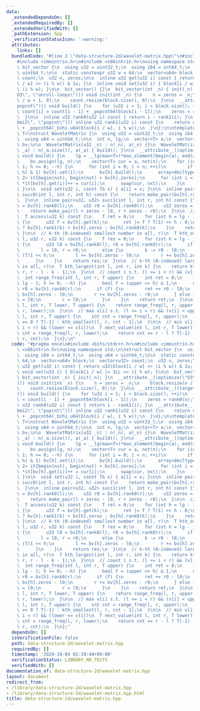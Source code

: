 ```yaml
---
data:
  _extendedDependsOn: []
  _extendedRequiredBy: []
  _extendedVerifiedWith: []
  _pathExtension: hpp
  _verificationStatusIcon: ':warning:'
  attributes:
    links: []
  bundledCode: "#line 2 \"data-structure-2d/wavelet-matrix.hpp\"\n#include <bits/stdc++.h>\n\
    #include <immintrin.h>\n#include <x86intrin.h>\nusing namespace std;\n\nstruct\
    \ bit_vector {\n  using u32 = uint32_t;\n  using i64 = int64_t;\n  using u64 =\
    \ uint64_t;\n\n  static constexpr u32 w = 64;\n  vector<u64> block;\n  vector<u32>\
    \ count;\n  u32 n, zeros;\n\n  inline u32 get(u32 i) const { return u32(block[i\
    \ / w] >> (i % w)) & 1u; }\n  inline void set(u32 i) { block[i / w] |= 1LL <<\
    \ (i % w); }\n\n  bit_vector() {}\n  bit_vector(int _n) { init(_n); }\n  __attribute__((optimize(\"\
    O3\", \"unroll-loops\"))) void init(int _n) {\n    n = zeros = _n;\n    block.resize(n\
    \ / w + 1, 0);\n    count.resize(block.size(), 0);\n  }\n\n  __attribute__((target(\"\
    popcnt\"))) void build() {\n    for (u32 i = 1; i < block.size(); ++i)\n     \
    \ count[i] = count[i - 1] + _popcnt64(block[i - 1]);\n    zeros = rank0(n);\n\
    \  }\n\n  inline u32 rank0(u32 i) const { return i - rank1(i); }\n  __attribute__((target(\"\
    bmi2\", \"popcnt\"))) inline u32 rank1(u32 i) const {\n    return count[i / w]\
    \ + _popcnt64(_bzhi_u64(block[i / w], i % w));\n  }\n};\n\ntemplate <typename\
    \ T>\nstruct WaveletMatrix {\n  using u32 = uint32_t;\n  using i64 = int64_t;\n\
    \  using u64 = uint64_t;\n\n  int n, lg;\n  vector<T> a;\n  vector<bit_vector>\
    \ bv;\n\n  WaveletMatrix(u32 _n) : n(_n), a(_n) {}\n  WaveletMatrix(const vector<T>&\
    \ _a) : n(_a.size()), a(_a) { build(); }\n\n  __attribute__((optimize(\"O3\")))\
    \ void build() {\n    lg = __lg(max<T>(*max_element(begin(a), end(a)), 1)) + 1;\n\
    \    bv.assign(lg, n);\n    vector<T> cur = a, nxt(n);\n    for (int h = lg -\
    \ 1; h >= 0; --h) {\n      for (int i = 0; i < n; ++i)\n        if ((cur[i] >>\
    \ h) & 1) bv[h].set(i);\n      bv[h].build();\n      array<decltype(begin(nxt)),\
    \ 2> it{begin(nxt), begin(nxt) + bv[h].zeros};\n      for (int i = 0; i < n; ++i)\
    \ *it[bv[h].get(i)]++ = cur[i];\n      swap(cur, nxt);\n    }\n    return;\n \
    \ }\n\n  void set(u32 i, const T& x) { a[i] = x; }\n\n  inline pair<u32, u32>\
    \ succ0(int l, int r, int h) const {\n    return make_pair(bv[h].rank0(l), bv[h].rank0(r));\n\
    \  }\n\n  inline pair<u32, u32> succ1(int l, int r, int h) const {\n    u32 l0\
    \ = bv[h].rank0(l);\n    u32 r0 = bv[h].rank0(r);\n    u32 zeros = bv[h].zeros;\n\
    \    return make_pair(l + zeros - l0, r + zeros - r0);\n  }\n\n  // return a[k]\n\
    \  T access(u32 k) const {\n    T ret = 0;\n    for (int h = lg - 1; h >= 0; --h)\
    \ {\n      u32 f = bv[h].get(k);\n      ret |= f ? T(1) << h : 0;\n      k = f\
    \ ? bv[h].rank1(k) + bv[h].zeros : bv[h].rank0(k);\n    }\n    return ret;\n \
    \ }\n\n  // k-th (0-indexed) smallest number in a[l, r)\n  T kth_smallest(u32\
    \ l, u32 r, u32 k) const {\n    T res = 0;\n    for (int h = lg - 1; h >= 0; --h)\
    \ {\n      u32 l0 = bv[h].rank0(l), r0 = bv[h].rank0(r);\n      if (k < r0 - l0)\n\
    \        l = l0, r = r0;\n      else {\n        k -= r0 - l0;\n        res |=\
    \ (T)1 << h;\n        l += bv[h].zeros - l0;\n        r += bv[h].zeros - r0;\n\
    \      }\n    }\n    return res;\n  }\n\n  // k-th (0-indexed) largest number\
    \ in a[l, r)\n  T kth_largest(int l, int r, int k) {\n    return kth_smallest(l,\
    \ r, r - l - k - 1);\n  }\n\n  // count i s.t. (l <= i < r) && (v[i] < upper)\n\
    \  int range_freq(int l, int r, T upper) {\n    int ret = 0;\n    for (int h =\
    \ lg - 1; h >= 0; --h) {\n      bool f = (upper >> h) & 1;\n      u32 l0 = bv[h].rank0(l),\
    \ r0 = bv[h].rank0(r);\n      if (f) {\n        ret += r0 - l0;\n        l +=\
    \ bv[h].zeros - l0;\n        r += bv[h].zeros - r0;\n      } else {\n        l\
    \ = l0;\n        r = l0;\n      }\n    }\n    return ret;\n  }\n\n  int range_freq(int\
    \ l, int r, T lower, T upper) {\n    return range_freq(l, r, upper) - range_freq(l,\
    \ r, lower);\n  }\n\n  // max v[i] s.t. (l <= i < r) && (v[i] < upper)\n  T prev_value(int\
    \ l, int r, T upper) {\n    int cnt = range_freq(l, r, upper);\n    return cnt\
    \ == 0 ? T(-1) : kth_smallest(l, r, cnt - 1);\n  }\n\n  // min v[i] s.t. (l <=\
    \ i < r) && (lower <= v[i])\n  T next_value(int l, int r, T lower) {\n    int\
    \ cnt = range_freq(l, r, lower);\n    return cnt == r - l ? T(-1) : kth_smallest(l,\
    \ r, cnt);\n  }\n};\n"
  code: "#pragma once\n#include <bits/stdc++.h>\n#include <immintrin.h>\n#include\
    \ <x86intrin.h>\nusing namespace std;\n\nstruct bit_vector {\n  using u32 = uint32_t;\n\
    \  using i64 = int64_t;\n  using u64 = uint64_t;\n\n  static constexpr u32 w =\
    \ 64;\n  vector<u64> block;\n  vector<u32> count;\n  u32 n, zeros;\n\n  inline\
    \ u32 get(u32 i) const { return u32(block[i / w] >> (i % w)) & 1u; }\n  inline\
    \ void set(u32 i) { block[i / w] |= 1LL << (i % w); }\n\n  bit_vector() {}\n \
    \ bit_vector(int _n) { init(_n); }\n  __attribute__((optimize(\"O3\", \"unroll-loops\"\
    ))) void init(int _n) {\n    n = zeros = _n;\n    block.resize(n / w + 1, 0);\n\
    \    count.resize(block.size(), 0);\n  }\n\n  __attribute__((target(\"popcnt\"\
    ))) void build() {\n    for (u32 i = 1; i < block.size(); ++i)\n      count[i]\
    \ = count[i - 1] + _popcnt64(block[i - 1]);\n    zeros = rank0(n);\n  }\n\n  inline\
    \ u32 rank0(u32 i) const { return i - rank1(i); }\n  __attribute__((target(\"\
    bmi2\", \"popcnt\"))) inline u32 rank1(u32 i) const {\n    return count[i / w]\
    \ + _popcnt64(_bzhi_u64(block[i / w], i % w));\n  }\n};\n\ntemplate <typename\
    \ T>\nstruct WaveletMatrix {\n  using u32 = uint32_t;\n  using i64 = int64_t;\n\
    \  using u64 = uint64_t;\n\n  int n, lg;\n  vector<T> a;\n  vector<bit_vector>\
    \ bv;\n\n  WaveletMatrix(u32 _n) : n(_n), a(_n) {}\n  WaveletMatrix(const vector<T>&\
    \ _a) : n(_a.size()), a(_a) { build(); }\n\n  __attribute__((optimize(\"O3\")))\
    \ void build() {\n    lg = __lg(max<T>(*max_element(begin(a), end(a)), 1)) + 1;\n\
    \    bv.assign(lg, n);\n    vector<T> cur = a, nxt(n);\n    for (int h = lg -\
    \ 1; h >= 0; --h) {\n      for (int i = 0; i < n; ++i)\n        if ((cur[i] >>\
    \ h) & 1) bv[h].set(i);\n      bv[h].build();\n      array<decltype(begin(nxt)),\
    \ 2> it{begin(nxt), begin(nxt) + bv[h].zeros};\n      for (int i = 0; i < n; ++i)\
    \ *it[bv[h].get(i)]++ = cur[i];\n      swap(cur, nxt);\n    }\n    return;\n \
    \ }\n\n  void set(u32 i, const T& x) { a[i] = x; }\n\n  inline pair<u32, u32>\
    \ succ0(int l, int r, int h) const {\n    return make_pair(bv[h].rank0(l), bv[h].rank0(r));\n\
    \  }\n\n  inline pair<u32, u32> succ1(int l, int r, int h) const {\n    u32 l0\
    \ = bv[h].rank0(l);\n    u32 r0 = bv[h].rank0(r);\n    u32 zeros = bv[h].zeros;\n\
    \    return make_pair(l + zeros - l0, r + zeros - r0);\n  }\n\n  // return a[k]\n\
    \  T access(u32 k) const {\n    T ret = 0;\n    for (int h = lg - 1; h >= 0; --h)\
    \ {\n      u32 f = bv[h].get(k);\n      ret |= f ? T(1) << h : 0;\n      k = f\
    \ ? bv[h].rank1(k) + bv[h].zeros : bv[h].rank0(k);\n    }\n    return ret;\n \
    \ }\n\n  // k-th (0-indexed) smallest number in a[l, r)\n  T kth_smallest(u32\
    \ l, u32 r, u32 k) const {\n    T res = 0;\n    for (int h = lg - 1; h >= 0; --h)\
    \ {\n      u32 l0 = bv[h].rank0(l), r0 = bv[h].rank0(r);\n      if (k < r0 - l0)\n\
    \        l = l0, r = r0;\n      else {\n        k -= r0 - l0;\n        res |=\
    \ (T)1 << h;\n        l += bv[h].zeros - l0;\n        r += bv[h].zeros - r0;\n\
    \      }\n    }\n    return res;\n  }\n\n  // k-th (0-indexed) largest number\
    \ in a[l, r)\n  T kth_largest(int l, int r, int k) {\n    return kth_smallest(l,\
    \ r, r - l - k - 1);\n  }\n\n  // count i s.t. (l <= i < r) && (v[i] < upper)\n\
    \  int range_freq(int l, int r, T upper) {\n    int ret = 0;\n    for (int h =\
    \ lg - 1; h >= 0; --h) {\n      bool f = (upper >> h) & 1;\n      u32 l0 = bv[h].rank0(l),\
    \ r0 = bv[h].rank0(r);\n      if (f) {\n        ret += r0 - l0;\n        l +=\
    \ bv[h].zeros - l0;\n        r += bv[h].zeros - r0;\n      } else {\n        l\
    \ = l0;\n        r = l0;\n      }\n    }\n    return ret;\n  }\n\n  int range_freq(int\
    \ l, int r, T lower, T upper) {\n    return range_freq(l, r, upper) - range_freq(l,\
    \ r, lower);\n  }\n\n  // max v[i] s.t. (l <= i < r) && (v[i] < upper)\n  T prev_value(int\
    \ l, int r, T upper) {\n    int cnt = range_freq(l, r, upper);\n    return cnt\
    \ == 0 ? T(-1) : kth_smallest(l, r, cnt - 1);\n  }\n\n  // min v[i] s.t. (l <=\
    \ i < r) && (lower <= v[i])\n  T next_value(int l, int r, T lower) {\n    int\
    \ cnt = range_freq(l, r, lower);\n    return cnt == r - l ? T(-1) : kth_smallest(l,\
    \ r, cnt);\n  }\n};"
  dependsOn: []
  isVerificationFile: false
  path: data-structure-2d/wavelet-matrix.hpp
  requiredBy: []
  timestamp: '2020-10-04 02:39:48+09:00'
  verificationStatus: LIBRARY_NO_TESTS
  verifiedWith: []
documentation_of: data-structure-2d/wavelet-matrix.hpp
layout: document
redirect_from:
- /library/data-structure-2d/wavelet-matrix.hpp
- /library/data-structure-2d/wavelet-matrix.hpp.html
title: data-structure-2d/wavelet-matrix.hpp
---
```

